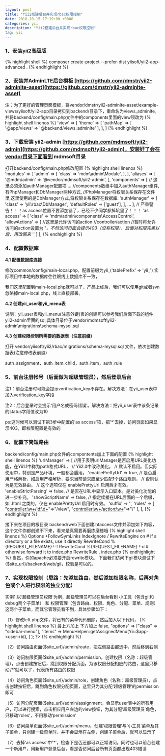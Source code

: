 ```yaml
---
layout: post
title: "Yii2搭建后台并实现rbac权限控制"
date: 2018-10-15 17:19:00 +0800
categories: yii
description: "Yii2搭建后台并实现rbac权限控制"
tag: yii
---
```


### 1、安装yii2高级版
{% highlight shell %}
   composer create-project --prefer-dist yiisoft/yii2-app-advanced .
{% endhighlight %}


### 2、安装并AdminLTE后台模板 [https://github.com/dmstr/yii2-adminlte-asset](https://github.com/dmstr/yii2-adminlte-asset) 

注：为了更好的管理页面模板，将vendor/dmstr/yii2-adminlte-asset/example-views/yiisoft/yii2-app目录拷贝到backend/目录下，重命名为views_adminlte，并将backend/config/main.php文件中的components里面的view项改为
{% highlight shell linenos %}
   'view' => [
     'theme' => [
        'pathMap' => [
          '@app/views' => '@backend/views_adminlte'
        ],
     ],
   ]
{% endhighlight %}

### 3、下载安装 yii2-admin [https://github.com/mdmsoft/yii2-admin](https://github.com/mdmsoft/yii2-admin)，安装好了会在vendor目录下面看到 mdmsoft目录

打开backend/config/main.php修改配置
{% highlight shell linenos %}
    'modules' => [ 
        'admin' => [ 
            'class' => 'mdm\admin\Module', 
        ],
    ],
    'aliases' => [ 
        '@mdm/admin' => '@vendor/mdmsoft/yii2-admin',
    ],
    'components' => [   // 这里必须添加authManager配置项
        … 
        //components数组中加入authManager组件,有PhpManager和DbManager两种方式, 
        //PhpManager将权限关系保存在文件里,这里使用的是DbManager方式,将权限关系保存在数据库. 
        'authManager' => [ 
            'class' => 'yii\rbac\DbManager', 
            'defaultRoles' => ['guest'], 
        ], 
        …
    ],
    // 严重警告！！！as access位置不要添加错了，已经不少同学都掉坑里了！！！
    'as access' => [
        'class' => 'mdm\admin\components\AccessControl',
        'allowActions' => [
            //这里是允许访问的action
            //controller/action
            //暂时将允许访问的action设置为'*'，不然访问页面会提示403（没有权限），后面对权限完善以后，再改回来
            '*' 
        ]
    ],
{% endhighlight %}

### 4、配置数据库

**4.1 配置数据库连接**

  修改common/config/main-local.php，配置前缀为yii_('tablePrefix' => 'yii_') 实际项目中本地的数据库往往跟线上数据库不一致，

  我们这里配置到main-local.php就可以了，产品上线后，我们可以使用git或者svn忽略掉main-local.php，线上直接部署。

**4.2 创建yii_user和yii_menu表**

  说明：yii_user表和yii_menu(注意外键)表的创建可以参考我们后面下载的组件yii2-admin里面的sql,具体目录位于vendor\mdmsoft\yii2-admin\migrations\schema-mysql.sql

**4.3 创建权限控制所需要的数据表（注意前缀）**

  打开 vendor/yiisoft/yii2/rbac/migrations/schema-mysql.sql 文件，依次创建数据表(注意修改表前缀)

auth_assignment，auth_item_child，auth_item，auth_rule

### 5、前台注册帐号（后面做为超级管理员），然后登录后台

  注1：前台注册时可能会提示verification_key不存在。解决方法：在yii_user表中加入verification_key字段

  注2：后台登录时会提示‘用户名或密码错误’。解决方法：把yii_user表中该条记录的status字段值改为10
  

  ps:这时候可以测试下第3步中配置的'as access'项，把'*'去掉，访问页面如果显示403，即权限配置是有效的

### 6、配置下简短路由

backend/config/main.php文件的compontents加上下面的配置
{% highlight shell linenos %}
    'urlManager' => [ 
        //用于表明urlManager是否启用URL美化功能，在Yii1.1中称为path格式URL， 
        // Yii2.0中改称美化。 
        // 默认不启用。但实际使用中，特别是产品环境，一般都会启用。 
        'enablePrettyUrl' => true, 
        // 是否启用严格解析，如启用严格解析，要求当前请求应至少匹配1个路由规则， 
        // 否则认为是无效路由。 
        // 这个选项仅在 enablePrettyUrl 启用后才有效。 
        'enableStrictParsing' => false, 
        // 是否在URL中显示入口脚本。是对美化功能的进一步补充。 
        'showScriptName' => false, 
        // 指定续接在URL后面的一个后缀，如 .html 之类的。仅在 enablePrettyUrl 启用时有效。 
        'suffix' => '', 
        'rules' => [ 
            "<controller:\w+>/<id:\d+>"=>"<controller>/view", 
            "<controller:\w+>/<action:\w+>"=>"<controller>/<action>" 
        ],
    ],
{% endhighlight %}

接下来在项目的根目录 backend/web下面创建.htaccess文件并添加如下内容，这个文件你都创建不下来，看来是真需要再磨练磨练哦
{% highlight shell linenos %}
    Options +FollowSymLinks
    IndexIgnore */*
    RewriteEngine on
    # if a directory or a file exists, use it directly
    RewriteCond %{REQUEST_FILENAME} !-f
    RewriteCond %{REQUEST_FILENAME} !-d
    # otherwise forward it to index.php
    RewriteRule . index.php
{% endhighlight %}
当然，你的apache必须要开启rewrite模块。
下面我们访问下gii模块测试下 {$site_url}/backend/web/gii，校验是可以的。

### 7、实现权限控制（思路：先添加路由，然后添加权限名称，后再对角色或个人进行权限的独立分配）

实例1.以‘超级管理员权限’为例，超级管理员可以在后台看到 小工具（包含gii和debug两个子菜单） 和 权限管理（包含路由、权限、角色、分配、菜单、规则） 这两个子菜单，而其它管理员看不到，具体步骤如下：

（1）修改left.php文件，将已有的菜单代码删除，然后加入以下代码，
{% highlight shell linenos %}
    最上方加上
        <?php use mdm\admin\components\MenuHelper; ?>
    下方加上
        <?= dmstr\widgets\Menu::widget(
            [
                "encodeLabels" => false,
                "options" => ["class" => "sidebar-menu"],
                "items" => MenuHelper::getAssignedMenu(Yii::$app->user->id),
            ]
         );
        ?>
{% endhighlight %}

（2）访问路由页面{$site_url}/admin/route，把左侧路由都选中，然后移到右侧

（3）访问权限页面{$site_url}/admin/permission，创建权限（名称：超级管理），点击创建按钮后，跳到权限分配页面，为该权限分配相应的路由，这里只移动‘/\*’就可以了，代表所有路由的权限

（4）访问角色页面{$site_url}/admin/role，创建角色（名称：超级管理员），点击创建按钮后，跳到角色权限分配页面，这里只为其分配‘超级管理’的permission即可

（5）访问分配页面{$site_url}/admin/assignment，会显示user表中的所有用户，可以进行搜索，点击相应用户左边的view按钮，为其分配‘超级管理员’角色，只移动‘roles’，不用移动‘permission’

（6）访问菜单页面{$site_url}/admin/menu，创建‘权限管理’与‘小工具’菜单及其子菜单，只创建一级菜单时，并不会显示在左侧，创建子菜单后，就可以显示了

（7）去掉'as access'中'\*'，检查下是否还都可以正常访问。同时也可以前台创建一个新用户，用新用户登录后台，看是否访问后台所有页面都出现403错误